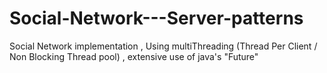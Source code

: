 # Social-Network---Server-patterns
Social Network implementation , Using multiThreading (Thread Per Client / Non Blocking Thread pool) , extensive use of java's "Future"
